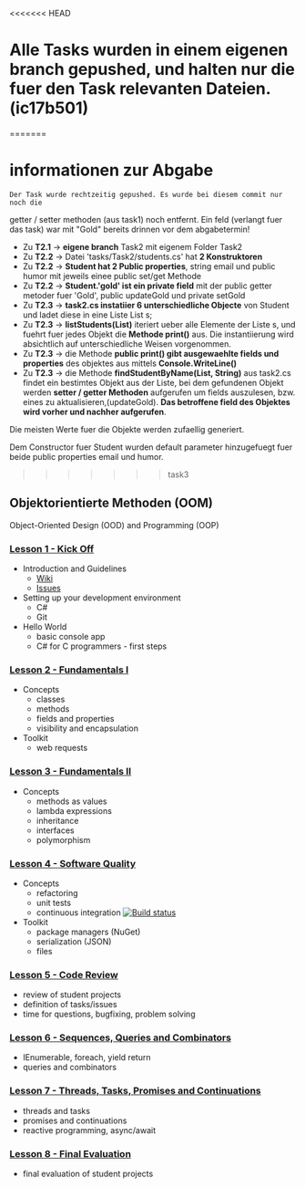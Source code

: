 <<<<<<< HEAD
#  Alle Tasks wurden in einem eigenen branch gepushed, und halten nur die fuer den Task relevanten Dateien. (ic17b501) 

=======
# informationen zur Abgabe 
	Der Task wurde rechtzeitig gepushed. Es wurde bei diesem commit nur noch die 
getter / setter methoden (aus task1) noch entfernt. Ein feld (verlangt fuer das
task) war mit "Gold" bereits drinnen vor dem abgabetermin!

  * Zu **T2.1** -> **eigene branch** Task2 mit eigenem Folder Task2
  * Zu **T2.2** -> Datei 'tasks/Task2/students.cs' hat **2 Konstruktoren**
  * Zu **T2.2** -> **Student hat 2 Public properties**, string email und public humor mit jeweils einee public set/get Methode
  * Zu **T2.2** -> **Student.'gold' ist ein private field** mit der public getter metoder fuer 'Gold', public updateGold und private setGold
  * Zu **T2.3** -> **task2.cs instatiier 6 unterschiedliche Objecte** von Student und ladet diese in eine Liste List<Student> s;
  * Zu **T2.3** -> **listStudents(List<Student>)** iteriert ueber alle Elemente der Liste s, und fuehrt fuer jedes Objekt die **Methode print()** aus. Die instantiierung wird absichtlich auf unterschiedliche Weisen vorgenommen.
  * Zu **T2.3** -> die Methode **public print() gibt ausgewaehlte fields und properties** des objektes aus mittels **Console.WriteLine()**
  * Zu **T2.3** -> die Methode **findStudentByName(List<Student>, String)** aus task2.cs findet ein bestimtes Objekt aus der Liste, bei dem gefundenen Objekt werden **setter / getter Methoden** aufgerufen um fields auszulesen, bzw. eines zu aktualisieren,(updateGold). **Das betroffene field des Objektes wird vorher und nachher aufgerufen**.


Die meisten Werte fuer die Objekte werden zufaellig generiert.

Dem Constructor fuer Student wurden default parameter hinzugefuegt fuer beide public properties email und humor.
>>>>>>> task3

## Objektorientierte Methoden (OOM)
  Object-Oriented Design (OOD) and Programming (OOP)

### [Lesson 1 - Kick Off](https://github.com/bicoom/oom/wiki/Lesson-1)
  * Introduction and Guidelines
    * [Wiki](https://github.com/bicoom/oom/wiki)
    * [Issues](https://github.com/bicoom/oom/issues)
  * Setting up your development environment
    * C#
    * Git
  * Hello World
    * basic console app
    * C# for C programmers - first steps

### [Lesson 2 - Fundamentals I](https://github.com/bicoom/oom/wiki/Lesson-2)
  * Concepts
    * classes
    * methods
    * fields and properties
    * visibility and encapsulation
  * Toolkit
    * web requests

### [Lesson 3 - Fundamentals II](https://github.com/bicoom/oom/wiki/Lesson-3)
  * Concepts
    * methods as values
    * lambda expressions
    * inheritance
    * interfaces
    * polymorphism

### [Lesson 4 - Software Quality](https://github.com/bicoom/oom/wiki/Lesson-4)
  * Concepts
    * refactoring
    * unit tests
    * continuous integration [![Build status](https://ci.appveyor.com/api/projects/status/6e5h7fiyhtwdpbce/branch/master?svg=true)](https://ci.appveyor.com/project/bicoom/oom/branch/master)
  * Toolkit
    * package managers (NuGet)
    * serialization (JSON)
    * files
      
### [Lesson 5 - Code Review](https://github.com/bicoom/oom/wiki/Lesson-5)
  * review of student projects
  * definition of tasks/issues
  * time for questions, bugfixing, problem solving

### [Lesson 6 - Sequences, Queries and Combinators](https://github.com/bicoom/oom/wiki/Lesson-6)
  * IEnumerable, foreach, yield return
  * queries and combinators

### [Lesson 7 - Threads, Tasks, Promises and Continuations](https://github.com/bicoom/oom/wiki/Lesson-7)
  * threads and tasks
  * promises and continuations
  * reactive programming, async/await

### [Lesson 8 - Final Evaluation](https://github.com/bicoom/oom/wiki/Lesson-8)
  * final evaluation of student projects
